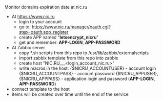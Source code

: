 Monitor domains expiration date at nic.ru

- At https://www.nic.ru
  - login to your account
  - go to: https://www.nic.ru/manager/oauth.cgi?step=oauth.app_register
  - create APP named "**letsencrypt_nicru**"
  - get and remember: **APP-LOGIN**, **APP-PASSWORD**
- At Zabbix server
  - copy *.sh scripts from this repo to /usr/lib/zabbix/externalscripts
  - import zabbix template from this repo into zabbix
  - create host "NIC.RU___<login_account_nic.ru>"
  - write macros in the host:
   {$NICRU_ACCOUNTUSER} - account login
   {$NICRU_ACCOUNTPASS} - account password
   {$NICRU_APPUSER}, {$NICRU_APPPASS} - application login and password (**APP-LOGIN**, **APP-PASSWORD**)
- connect template to the host
- items will be created over time until the end of the service
